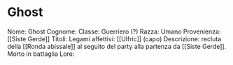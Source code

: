 # Ghost
Nome: Ghost
Cognome: 
Classe: Guerriero (?)
Razza: Umano
Provenienza: [[Siste Gerde]]
Titoli: 
Legami affettivi: [[Ulfric]] (capo)
Descrizione: recluta della [[Ronda abissale]] al seguito del party alla partenza da [[Siste Gerde]]. Morto in battaglia
Lore: